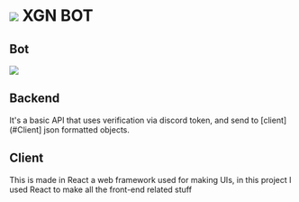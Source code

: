# <img src="https://cdn.discordapp.com/avatars/840300480382894080/e5a858d980d6ef15b7ffaebe29624396.png" /> XGN BOT

## Bot
<img src="https://xgnbot.xyz/assets/help.png"/>

## Backend

It's a basic API that uses verification via discord token, and send to [client](#Client] json formatted objects.

## Client

This is made in React a web framework used for making UIs, in this project I used React to make all the front-end related stuff
